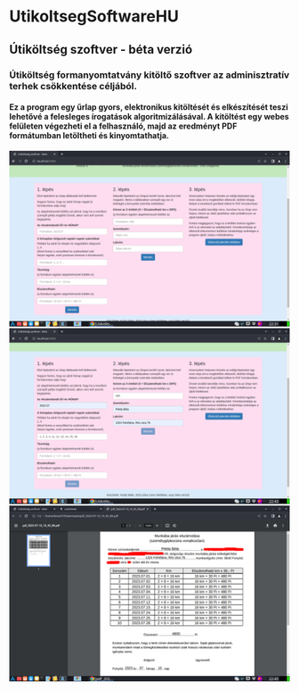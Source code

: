 # UtikoltsegSoftwareHU

## Útiköltség szoftver - béta verzió
### Útiköltség formanyomtatvány kitöltő szoftver az adminisztratív terhek csökkentése céljából. 

#### Ez a program egy űrlap gyors, elektronikus kitöltését és elkészítését teszi lehetővé a felesleges írogatások algoritmizálásával. A kitöltést egy webes felületen végezheti el a felhasználó, majd az eredményt PDF formátumban letöltheti és kinyomtathatja.

![Screenshot1](/screenshots/image1.png  "Screenshot")
![Screenshot2](/screenshots/image2.png  "Screenshot")
![Screenshot3](/screenshots/image3.png  "Screenshot")
